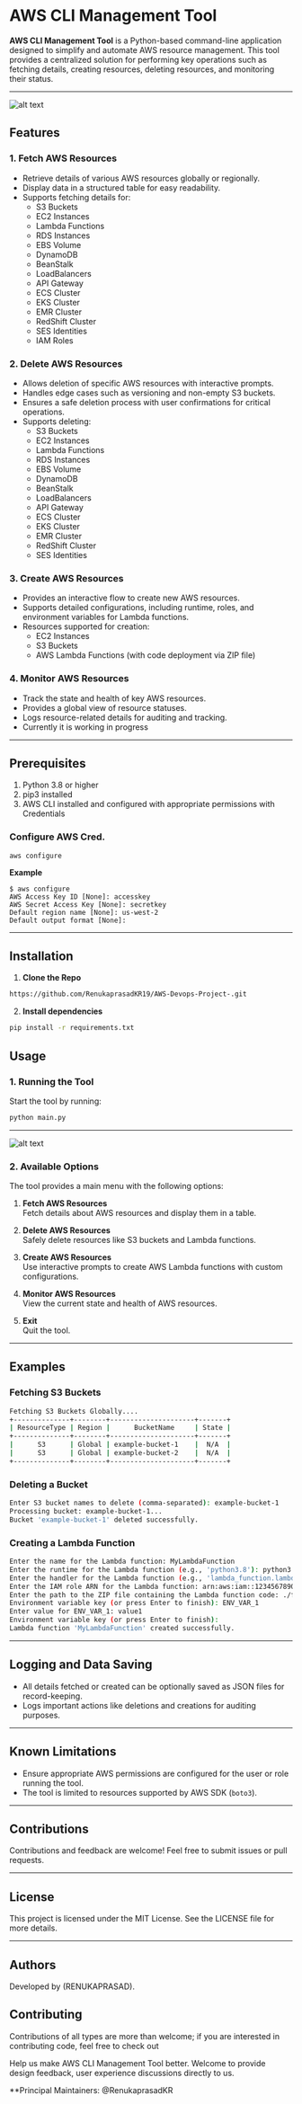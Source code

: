 ﻿# AWS CLI Management Tool

**AWS CLI Management Tool** is a Python-based command-line application designed to simplify and automate AWS resource management. This tool provides a centralized solution for performing key operations such as fetching details, creating resources, deleting resources, and monitoring their status.

---
![alt text](images/api-aws.png)


## **Features**

### 1. **Fetch AWS Resources**
- Retrieve details of various AWS resources globally or regionally.
- Display data in a structured table for easy readability.
- Supports fetching details for:
  - S3 Buckets
  - EC2 Instances
  - Lambda Functions
  - RDS Instances
  - EBS Volume 
  - DynamoDB 
  - BeanStalk
  - LoadBalancers
  - API Gateway 
  - ECS Cluster
  - EKS Cluster
  - EMR Cluster 
  - RedShift Cluster 
  - SES Identities 
  - IAM Roles 

### 2. **Delete AWS Resources**
- Allows deletion of specific AWS resources with interactive prompts.
- Handles edge cases such as versioning and non-empty S3 buckets.
- Ensures a safe deletion process with user confirmations for critical operations.
- Supports deleting:
  - S3 Buckets
  - EC2 Instances
  - Lambda Functions
  - RDS Instances
  - EBS Volume 
  - DynamoDB 
  - BeanStalk
  - LoadBalancers
  - API Gateway 
  - ECS Cluster
  - EKS Cluster
  - EMR Cluster 
  - RedShift Cluster 
  - SES Identities 

### 3. **Create AWS Resources**
- Provides an interactive flow to create new AWS resources.
- Supports detailed configurations, including runtime, roles, and environment variables for Lambda functions.
- Resources supported for creation:
  - EC2 Instances
  - S3 Buckets 
  - AWS Lambda Functions (with code deployment via ZIP file)

### 4. **Monitor AWS Resources**
- Track the state and health of key AWS resources.
- Provides a global view of resource statuses.
- Logs resource-related details for auditing and tracking.
- Currently it is working in progress
---

## **Prerequisites**
1. Python 3.8 or higher
2. pip3 installed
2. AWS CLI installed and configured with appropriate permissions with Credentials

###  **Configure AWS Cred.**
```
aws configure
```
**Example**
```
$ aws configure
AWS Access Key ID [None]: accesskey
AWS Secret Access Key [None]: secretkey
Default region name [None]: us-west-2
Default output format [None]:
```

---

## Installation 
1. **Clone the Repo**
```bash
https://github.com/RenukaprasadKR19/AWS-Devops-Project-.git
```
2. **Install dependencies**
```bash
pip install -r requirements.txt 
```

## **Usage**

### **1. Running the Tool**
Start the tool by running:
```bash
python main.py
```
-----
![alt text](images/image.jpg)

### **2. Available Options**
The tool provides a main menu with the following options:

1. **Fetch AWS Resources**  
   Fetch details about AWS resources and display them in a table.

2. **Delete AWS Resources**  
   Safely delete resources like S3 buckets and Lambda functions.

3. **Create AWS Resources**  
   Use interactive prompts to create AWS Lambda functions with custom configurations.

4. **Monitor AWS Resources**  
   View the current state and health of AWS resources.

5. **Exit**  
   Quit the tool.

---

## **Examples**

### Fetching S3 Buckets
```bash
Fetching S3 Buckets Globally....
+--------------+--------+---------------------+-------+
| ResourceType | Region |      BucketName     | State |
+--------------+--------+---------------------+-------+
|      S3      | Global | example-bucket-1    |  N/A  |
|      S3      | Global | example-bucket-2    |  N/A  |
+--------------+--------+---------------------+-------+
```

### Deleting a Bucket
```bash
Enter S3 bucket names to delete (comma-separated): example-bucket-1
Processing bucket: example-bucket-1...
Bucket 'example-bucket-1' deleted successfully.
```

### Creating a Lambda Function
```bash
Enter the name for the Lambda function: MyLambdaFunction
Enter the runtime for the Lambda function (e.g., 'python3.8'): python3.9
Enter the handler for the Lambda function (e.g., 'lambda_function.lambda_handler'): my_handler
Enter the IAM role ARN for the Lambda function: arn:aws:iam::123456789012:role/MyRole
Enter the path to the ZIP file containing the Lambda function code: ./function.zip
Environment variable key (or press Enter to finish): ENV_VAR_1
Enter value for ENV_VAR_1: value1
Environment variable key (or press Enter to finish):
Lambda function 'MyLambdaFunction' created successfully.
```

---

## **Logging and Data Saving**
- All details fetched or created can be optionally saved as JSON files for record-keeping.
- Logs important actions like deletions and creations for auditing purposes.

---

## **Known Limitations**
- Ensure appropriate AWS permissions are configured for the user or role running the tool.
- The tool is limited to resources supported by AWS SDK (`boto3`).

---

## **Contributions**
Contributions and feedback are welcome! Feel free to submit issues or pull requests.

---

## **License**
This project is licensed under the MIT License. See the LICENSE file for more details. 

--- 

## **Authors**
Developed by (RENUKAPRASAD).

## **Contributing**
Contributions of all types are more than welcome; if you are interested in contributing code, feel free to check out

Help us make AWS CLI Management Tool better. Welcome to provide design feedback, user experience discussions directly to us.


**Principal Maintainers: @RenukaprasadKR

